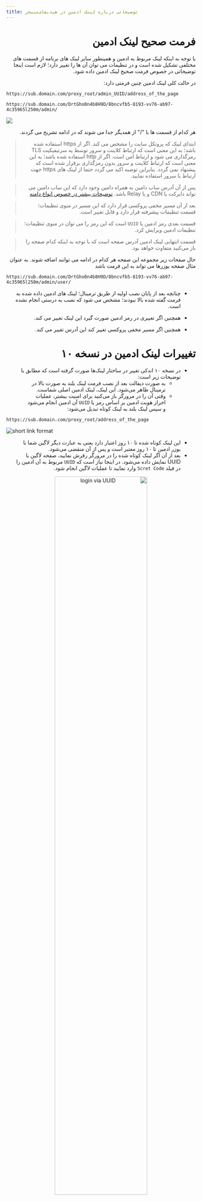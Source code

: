 ```yaml
---
title: توضیحاتی درباره لینک ادمین در هیدیفای‌منیجر
---
```


<div dir="rtl" markdown=1>

# فرمت صحیح لینک ادمین
یا توجه به اینکه لینک مربوط به ادمین و همینطور سایر لینک های برنامه از قسمت های مختلفی تشکیل شده است و در تنظیمات می توان آن ها را تغییر دارد؛ لازم است اینجا توضیحاتی در خصوص فرمت صحیح لینک ادمین داده شود.

در حالت کلی لینک ادمین چنین فرمتی دارد:


<div dir="ltr" markdown=1>
  
`https://sub.domain.com/proxy_root/admin_UUID/address_of_the_page`

`https://sub.domain.com/DrtGho0n4b8H9D/8bncvfb5-8193-vv76-ab97-4c35965l250m/admin/`

![](https://user-images.githubusercontent.com/125398461/230101702-4c15ce6d-ced7-4e07-83ea-b505fc725b60.png)


</div>



هر کدام از قسمت ها با "/" از همدیگر جدا می شوند که در ادامه تشریح می گردند.

> ابتدای لینک که پروتکل سایت را مشخص می کند. اگر از https  استفاده شده باشد؛ به این معنی است که ارتباط کلاینت و سرور توسط یه سرتیفیکیت TLS رمزگذاری می شود و ارتباط امن است. اگر از http استفاده شده باشد؛ به این معنی است که ارتباط کلاینت و سرور بدون رمزگذاری برقرار شده است که پیشنهاد نمی گردد. بنابراین توصیه اکید می گردد حتما از لینک های https جهت ارتباط با سرور استفاده نمایید.

> پس از آن آدرس ساب دامین به همراه دامین وجود دارد که این ساب دامین می تواند دایرکت یا CDN و یا Relay باشد. [توضیحات بیشتر در خصوص انواع دامنه](/manager/wiki/%D8%A7%D9%86%D9%88%D8%A7%D8%B9-%D8%AF%D8%A7%D9%85%D9%86%D9%87-%D9%88-%D9%86%D8%AD%D9%88%D9%87-%D8%AB%D8%A8%D8%AA-%E2%80%8C%D8%A2%D9%86%E2%80%8C%D9%87%D8%A7)

> بعد از آن مسیر مخفی پروکسی قرار دارد که این مسیر در منوی تنظیمات؛ قسمت تنظیمات پیشرفته قرار دارد و قابل تغییر است.

> قسمت بعدی رمز ادمین یا `UUID` است که این رمز را می توان در منوی تنظیمات؛ تنظیمات ادمین ویرایش کرد.

> قسمت انتهایی لینک ادمین آدرس صفحه است که با توجه به اینکه کدام صفحه را باز می‌کنید متفاوت خواهد بود.

حال صفحات زیر مجموعه این صفحه هر کدام در ادامه می توانند اضافه شوند. به عنوان مثال صفحه یوزرها می تواند به این فرمت باشد

<div dir="ltr" markdown=1>

`https://sub.domain.com/DrtGho0n4b8H9D/8bncvfb5-8193-vv76-ab97-4c35965l250m/admin/user/`

</div>

  
* چنانچه بعد از پایان نصب اولیه از طریق ترمینال؛ لینک های ادمین داده شده به فرمت گفته شده بالا نبودند؛ مشخص می شود که نصب به درستی انجام نشده است.
* همچنین اگر تغییری در رمز ادمین صورت گیرد این لینک تغییر می کند.

* همچنین اگر مسیر مخفی پروکسی تغییر کند این آدرس تغییر می کند.

# تغییرات لینک ادمین در نسخه ۱۰
* در نسخه ۱۰ اندکی تغییر در ساختار لینک‌ها صورت گرفته است که مطابق با توضیحات زیر است:
  * به صورت دیفالت بعد از نصب فرمت لینک بلند به صورت بالا در ترمینال ظاهر می‌شود. این لینک، لینک ادمین اصلی شماست.
  * وقتی آن را در مرورگر باز می‌کنید برای امنیت بیشتر، عملیات احراز هویت ادمین بر اساس رمز یا `UUID` آن ادمین انجام می‌شود و سپس لینک بلند به لینک کوتاه تبدیل می‌شود:
     

<div dir="ltr" markdown=1>

`https://sub.domain.com/proxy_root/address_of_the_page` 

![short link format](https://github.com/hiddify/hiddify.com/assets/125398461/c52bd330-65ee-4c83-b7c7-ddd05f32e6a8)


</div>

   * این لینک کوتاه شده تا ۱۰ روز اعتبار دارد یعنی به عبارت دیگر لاگین شما با یوزر ادمین تا ۱۰ روز معتبر است و پس از آن منقضی می‌شود.
   * بعد از آن اگر لینک کوتاه شده را در مرورگر رفرش نمایید، صفحه لاگین با UUID نمایش داده می‌شود. در اینجا نیاز است که `UUID` مربوط به آن ادمین را در فیلد `Scret Code` وارد نمایید تا عملیات لاگین انجام شود.
<div align=center>
  <img alt="login via UUID" src="https://github.com/hiddify/hiddify.com/assets/125398461/d8c66248-5b57-419e-a12f-4195501ee84c" width=70% />
</div>
   * راه‌ حل جایگزین این است که لینک بلند (لینکی که بعد از نصب در ترمینال ظاهر شده بود) را یکبار دیگر باز نمایید. در این صورت نیاز نیست که UUID را وارد نمایید.
   
    > توصیه می‌شود، لینک بلند را همیشه در جایی ذخیره نمایید که در صورت نیاز در دسترس شما باشد و از آن استفاده نمایید.
